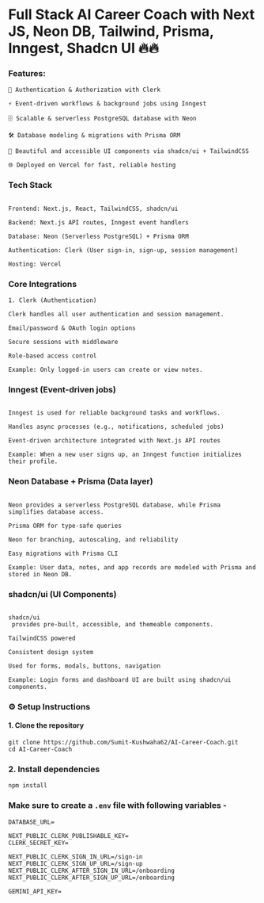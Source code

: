 # Full Stack AI Career Coach with Next JS, Neon DB, Tailwind, Prisma, Inngest, Shadcn UI 🔥🔥


### Features:

```
🔐 Authentication & Authorization with Clerk

⚡ Event-driven workflows & background jobs using Inngest

🗄️ Scalable & serverless PostgreSQL database with Neon

🛠️ Database modeling & migrations with Prisma ORM

🎨 Beautiful and accessible UI components via shadcn/ui + TailwindCSS

🌐 Deployed on Vercel for fast, reliable hosting
```


### Tech Stack
```

Frontend: Next.js, React, TailwindCSS, shadcn/ui

Backend: Next.js API routes, Inngest event handlers

Database: Neon (Serverless PostgreSQL) + Prisma ORM

Authentication: Clerk (User sign-in, sign-up, session management)

Hosting: Vercel

```

### Core Integrations
```
1. Clerk (Authentication)

Clerk handles all user authentication and session management.

Email/password & OAuth login options

Secure sessions with middleware

Role-based access control

Example: Only logged-in users can create or view notes.
```

### Inngest (Event-driven jobs)

```

Inngest is used for reliable background tasks and workflows.

Handles async processes (e.g., notifications, scheduled jobs)

Event-driven architecture integrated with Next.js API routes

Example: When a new user signs up, an Inngest function initializes their profile.
```

### Neon Database + Prisma (Data layer)

```

Neon provides a serverless PostgreSQL database, while Prisma simplifies database access.

Prisma ORM for type-safe queries

Neon for branching, autoscaling, and reliability

Easy migrations with Prisma CLI

Example: User data, notes, and app records are modeled with Prisma and stored in Neon DB.
```

### shadcn/ui (UI Components)
```

shadcn/ui
 provides pre-built, accessible, and themeable components.

TailwindCSS powered

Consistent design system

Used for forms, modals, buttons, navigation

Example: Login forms and dashboard UI are built using shadcn/ui components.
```

### ⚙️ Setup Instructions

#### 1. Clone the repository
```
git clone https://github.com/Sumit-Kushwaha62/AI-Career-Coach.git
cd AI-Career-Coach

```
### 2. Install dependencies

```
npm install
```


### Make sure to create a `.env` file with following variables -

```
DATABASE_URL=

NEXT_PUBLIC_CLERK_PUBLISHABLE_KEY=
CLERK_SECRET_KEY=

NEXT_PUBLIC_CLERK_SIGN_IN_URL=/sign-in
NEXT_PUBLIC_CLERK_SIGN_UP_URL=/sign-up
NEXT_PUBLIC_CLERK_AFTER_SIGN_IN_URL=/onboarding
NEXT_PUBLIC_CLERK_AFTER_SIGN_UP_URL=/onboarding

GEMINI_API_KEY=
```

